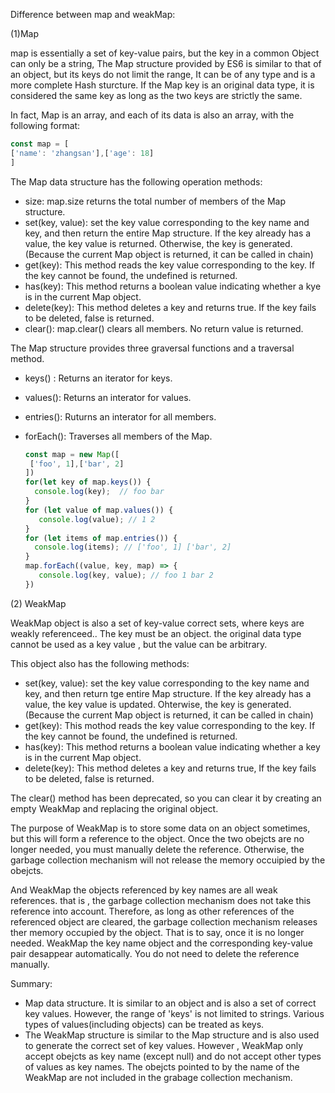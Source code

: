 Difference between map and weakMap:

(1)Map

map is essentially a set of key-value pairs, but the key in a common Object can only  be a string, The Map structure provided by ES6 is similar to that of an object, but its keys do not limit the range, It can be of any type and is a more complete Hash sturcture. If the Map key is an original data type, it is considered the same key as long as the two keys are strictly the same.

In fact, Map is an array, and each of its data is also an array, with the following format:

```js
const map = [
['name': 'zhangsan'],['age': 18]
]
```

The Map data structure has the following operation methods:

* size: map.size returns the total number of members of the Map structure.
* set(key, value): set the key value corresponding to the key name and key, and then return the entire Map structure. If the key already has a value, the key value is returned. Otherwise, the key is generated.(Because the current Map object is returned, it can be called in chain)
* get(key): This method reads the key value corresponding to the key. If the key cannot be found, the undefined is returned.
* has(key): This method returns a boolean value indicating whether a kye is in the current Map object.
* delete(key):  This method deletes a key and returns true. If the key fails to be deleted, false is returned.
* clear():   map.clear() clears all members. No return value is returned.

The Map structure provides three graversal functions and a traversal method.

* keys() :  Returns an iterator for keys.
* values(): Returns an interator for values.
* entries(): Ruturns an interator for all members.
* forEach(): Traverses all members of the Map.

  ```js
  const map = new Map([
   ['foo', 1],['bar', 2]
  ])
  for(let key of map.keys()) {
    console.log(key);  // foo bar
  }
  for (let value of map.values()) {
     console.log(value); // 1 2
  }
  for (let items of map.entries()) {
    console.log(items); // ['foo', 1] ['bar', 2]
  }
  map.forEach((value, key, map) => {
     console.log(key, value); // foo 1 bar 2
  })
  ```

(2) WeakMap

WeakMap object is also a set of key-value correct sets, where keys are weakly referenceed.. The key must be an object. the original data type cannot be used as a key value , but the value can be arbitrary.

This object also has the following methods:

* set(key, value): set the key value corresponding to the key name and key, and then return tge entire Map structure. If the key already has a value, the key value is updated. Ohterwise, the key is generated.(Because the current Map object is returned, it can be called in chain)
* get(key):    This mothod reads the key value corresponding to the key. If the key cannot be found, the undefined is returned.
* has(key):  This method returns a boolean value indicating whether a key is in the current Map object.
* delete(key):  This method deletes a key and returns true, If the key fails to be deleted, false is returned.

The clear() method has been deprecated, so you can clear it by creating an empty WeakMap and replacing the original object.

The purpose of WeakMap is to store some data on an object sometimes, but this will form a reference to the object. Once the two obejcts are no longer needed, you must manually delete the reference. Otherwise, the garbage collection mechanism will not release the memory occuipied by the obejcts.

And WeakMap the objects referenced by key names are all weak references. that is , the garbage collection mechanism does not take this reference into account. Therefore, as long as other references of the referenced object are cleared, the garbage collection mechanism releases ther memory occupied by the object. That is to say, once it is no longer needed. WeakMap the key name object and the corresponding key-value pair desappear automatically. You do not need to delete the reference manually.

Summary:

* Map data structure. It is similar to an object and is also a set of correct key values. However,  the range of 'keys' is not limited to strings. Various types of values(including objects) can be treated as keys.
* The WeakMap structure is similar to the Map structure and is also used to generate the correct set of key values. However ,  WeakMap only accept obejcts as key name (except null) and do not accept other types of values as key names. The obejcts pointed to by the name of the WeakMap are not included in the grabage collection mechanism.
